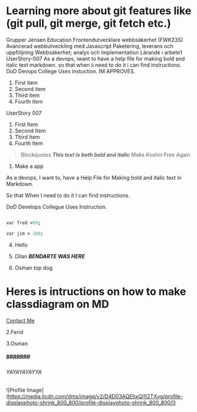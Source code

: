 # Learning more about git features like (git pull, git merge, git fetch etc.)

Grupper
Jensen Education
Frontendutvecklare webbsäkerhet (FWK23S)
Avancerad webbutveckling med Javascript
Paketering, leverans och uppföljning
Webbsäkerhet; analys och implementation
Lärande i arbete1
 UserStory-007
 As a devops, 
 iwant to have a help file for making bold and italic text markdown.
 so that when ii need to do it i can find instructions.
 DoD Devops College Uses instuction. IM APPROVES.

 1. First item
 2. Second item
 3. Third item
 4. Fourth item

UserStory 007
 1. First Item
 2. Second Item
 3. Third Item
 4. Fourth Item 
> Blockquotes
**_This text is both bold and italic_**
Make Koshin Free Again

1. Make a app

As a devops, I want to, 
have a Help File for
Making bold and italic text in Markdown.

So that 
When I need to do it I can find instructions.

DoD
Develops Collegue Uses Instruction.

```j

var fred =99;

var jim = 100;

```

4. Hello

1. Dilan
**_BENDARTE WAS HERE_**
5. Osman top dog

# Heres is intructions on how to make classdiagram on MD




[Contact Me](mailto:contact@example.com)


2.Ferid

3.Osman



##### BRRRRRR


###### YAYAYAYAYYA

![Profile Image](https://media.licdn.com/dms/image/v2/D4D03AQEhxQl1I2TXvg/profile-displayphoto-shrink_800_800/profile-displayphoto-shrink_800_800/0

